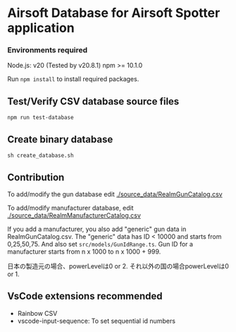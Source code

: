 # Airsoft Database for Airsoft Spotter application

### Environments required

Node.js: v20 (Tested by v20.8.1)
npm >= 10.1.0

Run `npm install` to install required packages.

## Test/Verify CSV database source files

`npm run test-database`

## Create binary database

`sh create_database.sh`

## Contribution

To add/modify the gun database edit [./source_data/RealmGunCatalog.csv](./source_data/RealmGunCatalog.csv)

To add/modify manufacturer database, edit [./source_data/RealmManufacturerCatalog.csv](./source_data/RealmManufacturerCatalog.csv)

If you add a manufacturer, you also add "generic" gun data in RealmGunCatalog.csv. The "generic" data has ID &lt; 10000 and starts from 0,25,50,75. 
And also set `src/models/GunIdRange.ts`. Gun ID for a manufacturer starts from n x 1000 to n x 1000 + 999.

日本の製造元の場合、powerLevelは0 or 2. それ以外の国の場合powerLevelは0 or 1.

## VsCode extensions recommended

- Rainbow CSV
- vscode-input-sequence: To set sequential id numbers

